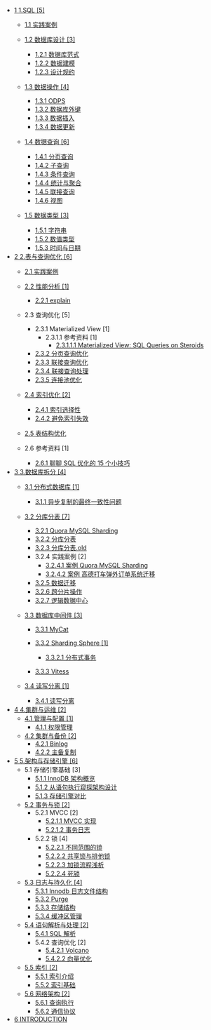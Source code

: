   - [1 1.SQL [5]](/1.SQL/README.md)
    - [1.1 实践案例](/1.SQL/实践案例/README.md)
      
    - [1.2 数据库设计 [3]](/1.SQL/数据库设计/README.md)
      - [1.2.1 数据库范式](/1.SQL/数据库设计/数据库范式.md)
      - [1.2.2 数据建模](/1.SQL/数据库设计/数据建模.md)
      - [1.2.3 设计规约](/1.SQL/数据库设计/设计规约.md)
    - [1.3 数据操作 [4]](/1.SQL/数据操作/README.md)
      - [1.3.1 ODPS](/1.SQL/数据操作/ODPS.md)
      - [1.3.2 数据库外键](/1.SQL/数据操作/数据库外键.md)
      - [1.3.3 数据插入](/1.SQL/数据操作/数据插入.md)
      - [1.3.4 数据更新](/1.SQL/数据操作/数据更新.md)
    - [1.4 数据查询 [6]](/1.SQL/数据查询/README.md)
      - [1.4.1 分页查询](/1.SQL/数据查询/分页查询.md)
      - [1.4.2 子查询](/1.SQL/数据查询/子查询.md)
      - [1.4.3 条件查询](/1.SQL/数据查询/条件查询.md)
      - [1.4.4 统计与聚合](/1.SQL/数据查询/统计与聚合.md)
      - [1.4.5 联接查询](/1.SQL/数据查询/联接查询.md)
      - [1.4.6 视图](/1.SQL/数据查询/视图.md)
    - [1.5 数据类型 [3]](/1.SQL/数据类型/README.md)
      - [1.5.1 字符串](/1.SQL/数据类型/字符串.md)
      - [1.5.2 数值类型](/1.SQL/数据类型/数值类型.md)
      - [1.5.3 时间与日期](/1.SQL/数据类型/时间与日期.md)
  - [2 2.表与查询优化 [6]](/2.表与查询优化/README.md)
    - [2.1 实践案例](/2.表与查询优化/实践案例/README.md)
      
    - [2.2 性能分析 [1]](/2.表与查询优化/性能分析/README.md)
      - [2.2.1 explain](/2.表与查询优化/性能分析/explain.md)
    - 2.3 查询优化 [5]
      - 2.3.1 Materialized View [1]
        - 2.3.1.1 参考资料 [1]
          - [2.3.1.1.1 Materialized View: SQL Queries on Steroids](/2.表与查询优化/查询优化/Materialized%20View/.more/2022-Materialized%20View:%20SQL%20Queries%20on%20Steroids.md)
      - [2.3.2 分页查询优化](/2.表与查询优化/查询优化/分页查询优化.md)
      - [2.3.3 联接查询优化](/2.表与查询优化/查询优化/联接查询优化.md)
      - [2.3.4 联接查询处理](/2.表与查询优化/查询优化/联接查询处理.md)
      - [2.3.5 连接池优化](/2.表与查询优化/查询优化/连接池优化.md)
    - [2.4 索引优化 [2]](/2.表与查询优化/索引优化/README.md)
      - [2.4.1 索引选择性](/2.表与查询优化/索引优化/索引选择性.md)
      - [2.4.2 避免索引失效](/2.表与查询优化/索引优化/避免索引失效.md)
    - [2.5 表结构优化](/2.表与查询优化/表结构优化/README.md)
      
    - 2.6 参考资料 [1]
      - [2.6.1 聊聊 SQL 优化的 15 个小技巧](/2.表与查询优化/.more/聊聊%20SQL%20优化的%2015%20个小技巧.md)
  - [3 3.数据库拆分 [4]](/3.数据库拆分/README.md)
    - [3.1 分布式数据库 [1]](/3.数据库拆分/分布式数据库/README.md)
      - [3.1.1 异步复制的最终一致性问题](/3.数据库拆分/分布式数据库/异步复制的最终一致性问题.md)
    - [3.2 分库分表 [7]](/3.数据库拆分/分库分表/README.md)
      - [3.2.1 Quora MySQL Sharding](/3.数据库拆分/分库分表/Quora%20MySQL%20Sharding.md)
      - [3.2.2 分库分表](/3.数据库拆分/分库分表/分库分表.md)
      - [3.2.3 分库分表.old](/3.数据库拆分/分库分表/分库分表.old.md)
      - 3.2.4 实践案例 [2]
        - [3.2.4.1 案例 Quora MySQL Sharding](/3.数据库拆分/分库分表/实践案例/案例-Quora%20MySQL%20Sharding.md)
        - [3.2.4.2 案例 高德打车弹外订单系统迁移](/3.数据库拆分/分库分表/实践案例/案例-高德打车弹外订单系统迁移.md)
      - [3.2.5 数据迁移](/3.数据库拆分/分库分表/数据迁移.md)
      - [3.2.6 跨分片操作](/3.数据库拆分/分库分表/跨分片操作.md)
      - [3.2.7 逻辑数据中心](/3.数据库拆分/分库分表/逻辑数据中心.md)
    - [3.3 数据库中间件 [3]](/3.数据库拆分/数据库中间件/README.md)
      - [3.3.1 MyCat](/3.数据库拆分/数据库中间件/MyCat/README.md)
        
      - [3.3.2 Sharding Sphere [1]](/3.数据库拆分/数据库中间件/Sharding-Sphere/README.md)
        - [3.3.2.1 分布式事务](/3.数据库拆分/数据库中间件/Sharding-Sphere/分布式事务.md)
      - [3.3.3 Vitess](/3.数据库拆分/数据库中间件/Vitess/README.md)
        
    - [3.4 读写分离 [1]](/3.数据库拆分/读写分离/README.md)
      - [3.4.1 读写分离](/3.数据库拆分/读写分离/读写分离.md)
  - [4 4.集群与运维 [2]](/4.集群与运维/README.md)
    - [4.1 管理与配置 [1]](/4.集群与运维/管理与配置/README.md)
      - [4.1.1 权限管理](/4.集群与运维/管理与配置/权限管理.md)
    - [4.2 集群与备份 [2]](/4.集群与运维/集群与备份/README.md)
      - [4.2.1 Binlog](/4.集群与运维/集群与备份/Binlog.md)
      - [4.2.2 主备复制](/4.集群与运维/集群与备份/主备复制.md)
  - [5 5.架构与存储引擎 [6]](/5.架构与存储引擎/README.md)
    - 5.1 存储引擎基础 [3]
      - [5.1.1 InnoDB 架构概览](/5.架构与存储引擎/存储引擎基础/InnoDB%20架构概览.md)
      - [5.1.2 从语句执行窥探架构设计](/5.架构与存储引擎/存储引擎基础/从语句执行窥探架构设计.md)
      - [5.1.3 存储引擎对比](/5.架构与存储引擎/存储引擎基础/存储引擎对比.md)
    - [5.2 事务与锁 [2]](/5.架构与存储引擎/事务与锁/README.md)
      - 5.2.1 MVCC [2]
        - [5.2.1.1 MVCC 实现](/5.架构与存储引擎/事务与锁/MVCC/MVCC%20实现.md)
        - [5.2.1.2 事务日志](/5.架构与存储引擎/事务与锁/MVCC/事务日志.md)
      - 5.2.2 锁 [4]
        - [5.2.2.1 不同范围的锁](/5.架构与存储引擎/事务与锁/锁/不同范围的锁.md)
        - [5.2.2.2 共享锁与排他锁](/5.架构与存储引擎/事务与锁/锁/共享锁与排他锁.md)
        - [5.2.2.3 加锁流程浅析](/5.架构与存储引擎/事务与锁/锁/加锁流程浅析.md)
        - [5.2.2.4 死锁](/5.架构与存储引擎/事务与锁/锁/死锁.md)
    - [5.3 日志与持久化 [4]](/5.架构与存储引擎/日志与持久化/README.md)
      - [5.3.1 Innodb 日志文件结构](/5.架构与存储引擎/日志与持久化/Innodb%20日志文件结构.md)
      - [5.3.2 Purge](/5.架构与存储引擎/日志与持久化/Purge.md)
      - [5.3.3 存储结构](/5.架构与存储引擎/日志与持久化/存储结构.md)
      - [5.3.4 缓冲区管理](/5.架构与存储引擎/日志与持久化/缓冲区管理.md)
    - [5.4 语句解析与处理 [2]](/5.架构与存储引擎/语句解析与处理/README.md)
      - [5.4.1 SQL 解析](/5.架构与存储引擎/语句解析与处理/SQL%20解析.md)
      - 5.4.2 查询优化 [2]
        - [5.4.2.1 Volcano](/5.架构与存储引擎/语句解析与处理/查询优化/Volcano.md)
        - [5.4.2.2 向量优化](/5.架构与存储引擎/语句解析与处理/查询优化/向量优化.md)
    - [5.5 索引 [2]](/5.架构与存储引擎/索引/README.md)
      - [5.5.1 索引介绍](/5.架构与存储引擎/索引/索引介绍.md)
      - [5.5.2 索引基础](/5.架构与存储引擎/索引/索引基础.md)
    - [5.6 网络架构 [2]](/5.架构与存储引擎/网络架构/README.md)
      - [5.6.1 查询执行](/5.架构与存储引擎/网络架构/查询执行.md)
      - [5.6.2 通信协议](/5.架构与存储引擎/网络架构/通信协议.md)
  - [6 INTRODUCTION](/INTRODUCTION.md)